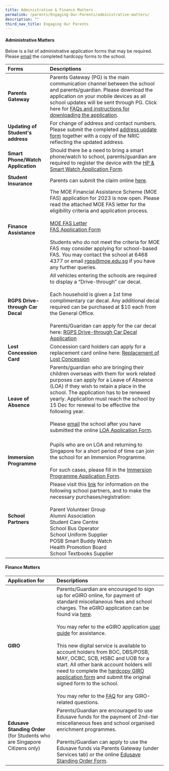 ```yaml
---
title: Administrative & Finance Matters
permalink: /parents/Engaging-Our-Parents/administrative-matters/
description: ""
third_nav_title: Engaging Our Parents
---
```

#### **Administrative Matters**

Below is a list of administrative application forms that may be required. Please [email](rgps@moe.edu.sg) the completed hardcopy forms to the school.

| Forms    | Descriptions |
|:-------|:-----------|
|**Parents Gateway**|Parents Gateway (PG) is the main communication channel between the school and parents/guardian. Please download the application on your mobile devices as all school updates will be sent through PG. Click here for [FAQs and instructions for downloading the application](https://pg.moe.edu.sg/faq).|
|  **Updating of Student's address** |  For change of address and contact numbers. Please submit the completed [address update form](/files/Forms/Form%20C%20(Address%20Updates).pdf) together with a copy of the NRIC reflecting the updated address.|
|**Smart Phone/Watch Application**|Should there be a need to bring a smart phone/watch to school, parents/guardian are required to register the device with the [HP & Smart Watch Application Form](/files/Forms/HP%20&%20SW%20Registration%20Form.pdf).|
|**Student Insurance**|Parents can submit the claim online [here](https://studentgpa.incomegroupins.com.sg/#/).|
|**Finance Assistance**|The MOE Financial Assistance Scheme (MOE FAS) application for 2023 is now open. Please read the attached MOE FAS letter for the eligibility criteria and application process. <br><br>[MOE FAS Letter](/files/Forms/MOE%20FAS%20Letter.pdf)<br>[FAS Application Form](/files/Forms/FAS%20Application%20Form_2023.pdf)<br><br>Students who do not meet the criteria for MOE FAS may consider applying for school-based FAS. You may contact the school at 6468 4377 or email [rgps@moe.edu.sg](mailto:rgps@moe.edu.sg) if you have any further queries.|
|**RGPS Drive-through Car Decal**| All vehicles entering the schools are required to display a “Drive-through” car decal. <br><br>Each household is given a 1st time complimentary car decal. Any additional decal required can be purchased at $10 each from the General Office. <br><br>Parents/Guaridan can apply for the car decal here: [RGPS Drive-through Car Decal Application](https://go.gov.sg/rgps-car-decal)|
|**Lost Concession Card**| Concession card holders can apply for a replacement card online here: [Replacement of Lost Concession](https://www.transitlink.com.sg/lost-card-replacement/)|
|**Leave of Absence**| Parents/guardian who are bringing their children overseas with them for work related purposes can apply for a Leave of Absence (LOA) if they wish to retain a place in the school. The application has to be renewed yearly. Application must reach the school by 15 Dec for renewal to be effective the following year. <br><br>Please [email](rgps@moe.edu.sg) the school after you have submitted the online [LOA Application Form](https://go.gov.sg/rgps-loa).<br><br>|
|**Immersion Programme**|Pupils who are on LOA and returning to Singapore for a short period of time can join the school for an Immersion Programme.<br><br>For such cases, please fill in the [Immersion Programme Application Form](https://rafflesgirlspri.moe.edu.sg/qql/slot/u451/Forms/2021/Immersion%20Form%20for%20application.pdf).|
|**School Partners**|Please visit this [link](https://rafflesgirlspri.moe.edu.sg/parents/engaging-our-parents/sch-partners/) for information on the following school partners, and to make the necessary purchases/registration: <br><br>Parent Volunteer Group<br>Alumni Association<br>Student Care Centre<br>School Bus Operator<br>School Uniform Supplier<br>POSB Smart Buddy Watch<br>Health Promotion Board<br>School Textbooks Supplier

#### **Finance Matters**

| Application for    | Descriptions |
|:-------|:-----------|
|  **GIRO** |Parents/Guardian are encouraged to sign up for eGIRO online, for payment of standard miscellaneous fees and school charges. The eGIRO application can be found via [here](https://www.moe.gov.sg/financial-matters/fees/egiro).<br><br> You may refer to the eGIRO application [user guide](/files/Forms/eGIRO%20Userguide.pdf) for assistance. <br><br> This new digital service is available to account holders from BOC, DBS/POSB, MAY, OCBC, SCB, HSBC and UOB for a start. All other bank account holders will need to complete the [hardcopy GIRO application form](/files/Forms/GIRO_application_form_Nov2022.pdf) and submit the original signed form to the school. <br><br>You may refer to the [FAQ](https://go.gov.sg/moe-egiro-faq) for any GIRO-related questions.|
|**Edusave Standing Order** (for Students who are Singapore Citizens only)|Parents/Guardian are encouraged to use Edusave funds for the payment of 2nd\-tier miscellaneous fees and school organised enrichment programmes.<br><br>Parents/Guardian can apply to use the Edusave funds via Parents Gateway (under Services tab) or the online [Edusave Standing Order Form](https://form.gov.sg/#!/5be24a1bb3f842000fdc4e59). |